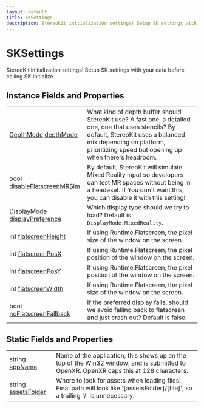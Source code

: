 ```yaml
---
layout: default
title: SKSettings
description: StereoKit initialization settings! Setup SK.settings with your data before calling SK.Initialize.
---
```

# SKSettings

StereoKit initialization settings! Setup SK.settings with
your data before calling SK.Initialize.


## Instance Fields and Properties

|  |  |
|--|--|
|[DepthMode]({{site.url}}/Pages/Reference/DepthMode.html) [depthMode]({{site.url}}/Pages/Reference/SKSettings/depthMode.html)|What kind of depth buffer should StereoKit use? A fast one, a detailed one, one that uses stencils? By default, StereoKit uses a balanced mix depending on platform, prioritizing speed but opening up when there's headroom.|
|bool [disableFlatscreenMRSim]({{site.url}}/Pages/Reference/SKSettings/disableFlatscreenMRSim.html)|By default, StereoKit will simulate Mixed Reality input so developers can test MR spaces without being in a headeset. If You don't want this, you can disable it with this setting!|
|[DisplayMode]({{site.url}}/Pages/Reference/DisplayMode.html) [displayPreference]({{site.url}}/Pages/Reference/SKSettings/displayPreference.html)|Which display type should we try to load? Default is `DisplayMode.MixedReality`.|
|int [flatscreenHeight]({{site.url}}/Pages/Reference/SKSettings/flatscreenHeight.html)|If using Runtime.Flatscreen, the pixel size of the window on the screen.|
|int [flatscreenPosX]({{site.url}}/Pages/Reference/SKSettings/flatscreenPosX.html)|If using Runtime.Flatscreen, the pixel position of the window on the screen.|
|int [flatscreenPosY]({{site.url}}/Pages/Reference/SKSettings/flatscreenPosY.html)|If using Runtime.Flatscreen, the pixel position of the window on the screen.|
|int [flatscreenWidth]({{site.url}}/Pages/Reference/SKSettings/flatscreenWidth.html)|If using Runtime.Flatscreen, the pixel size of the window on the screen.|
|bool [noFlatscreenFallback]({{site.url}}/Pages/Reference/SKSettings/noFlatscreenFallback.html)|If the preferred display fails, should we avoid falling back to flatscreen and just crash out? Default is false.|



## Static Fields and Properties

|  |  |
|--|--|
|string [appName]({{site.url}}/Pages/Reference/SKSettings/appName.html)|Name of the application, this shows up an the top of the Win32 window, and is submitted to OpenXR. OpenXR caps this at 128 characters.|
|string [assetsFolder]({{site.url}}/Pages/Reference/SKSettings/assetsFolder.html)|Where to look for assets when loading files! Final path will look like '[assetsFolder]/[file]', so a trailing '/' is unnecessary.|


